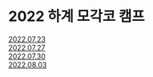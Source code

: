 # 2022 하계 모각코 캠프

[2022.07.23](https://velog.io/@seongmini/TIL-22.07.23-SAT) <br/>
[2022.07.27](https://velog.io/@seongmini/TIL-22.07.27-WED) <br/>
[2022.07.30](https://velog.io/@seongmini/TIL-22.07.30-SAT) <br/>
[2022.08.03](https://velog.io/@seongmini/TIL-22.08.03-WED)
